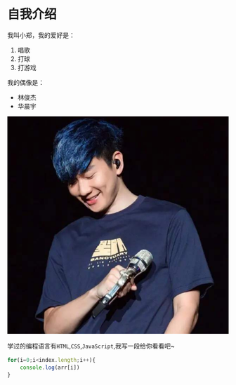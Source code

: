 # 自我介绍

我叫小郑，我的爱好是：
1. 唱歌
2. 打球
3. 打游戏

我的偶像是：
* 林俊杰
* 华晨宇

![林俊杰](1.jpg)

学过的编程语言有`HTML`,`CSS`,`JavaScript`,我写一段给你看看吧~

```javascript
for(i=0;i<index.length;i++){
    console.log(arr[i])
}
```

